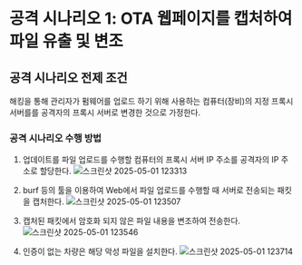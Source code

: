 # 공격 시나리오 1: OTA 웹페이지를 캡처하여 파일 유출 및 변조

## 공격 시나리오 전제 조건
해킹을 통해 관리자가 펌웨어를 업로드 하기 위해 사용하는 컴퓨터(장비)의 지정 프록시 서버를를 공격자의 프록시 서버로 변경한 것으로 가정한다.

### 공격 시나리오 수행 방법
1. 업데이트를 파일 업로드를 수행할 컴퓨터의 프록시 서버 IP 주소를 공격자의 IP 주소로 할당한다.
   ![스크린샷 2025-05-01 123313](https://github.com/user-attachments/assets/d3703274-8741-4da6-a8a5-2a7a4606fa31)

2. burf 등의 툴을 이용하여 Web에서 파일 업로드를 수행할 때 서버로 전송되는 패킷을 캡처한다.
   ![스크린샷 2025-05-01 123507](https://github.com/user-attachments/assets/930ba93e-8924-4cd4-8327-fa45cc5df02c)

3. 캡처된 패킷에서 암호화 되지 않은 파일 내용을 변조하여 전송한다.
   ![스크린샷 2025-05-01 123546](https://github.com/user-attachments/assets/e5ada10a-4d60-4428-8153-cecf15f13a24)

4. 인증이 없는 차량은 해당 악성 파일을 설치한다.
   ![스크린샷 2025-05-01 123714](https://github.com/user-attachments/assets/894f1c63-f3e4-4071-a484-b5f54897da9c)

